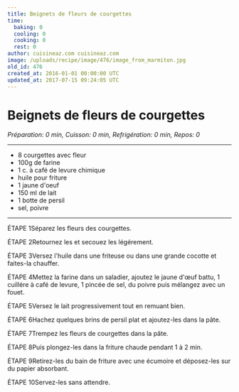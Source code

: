 ```yaml
---
title: Beignets de fleurs de courgettes
time:
  baking: 0
  cooling: 0
  cooking: 0
  rest: 0
author: cuisineaz.com cuisineaz.com
image: /uploads/recipe/image/476/image_from_marmiton.jpg
old_id: 476
created_at: 2016-01-01 00:00:00 UTC
updated_at: 2017-07-15 09:24:05 UTC
---
```


# Beignets de fleurs de courgettes

*Préparation: 0 min, Cuisson: 0 min, Refrigération: 0 min, Repos: 0*

---

- 8 courgettes avec fleur
-  100g de farine
-  1 c. à café de levure chimique
-  huile pour friture
-  1 jaune d'oeuf
-  150 ml de lait
-  1 botte de persil
-  sel, poivre

---

ÉTAPE 1Séparez les fleurs des courgettes.

ÉTAPE 2Retournez les et secouez les légérement.

ÉTAPE 3Versez l'huile dans une friteuse ou dans une grande cocotte et faites-la chauffer.

ÉTAPE 4Mettez la farine dans un saladier, ajoutez le jaune d'œuf battu, 1 cuillére à café de levure, 1 pincée de sel, du poivre puis mélangez avec un fouet.

ÉTAPE 5Versez le lait progressivement tout en remuant bien.

ÉTAPE 6Hachez quelques brins de persil plat et ajoutez-les dans la pâte.

ÉTAPE 7Trempez les fleurs de courgettes dans la pâte.

ÉTAPE 8Puis plongez-les dans la friture chaude pendant 1 à 2 min.

ÉTAPE 9Retirez-les du bain de friture avec une écumoire et déposez-les sur du papier absorbant.

ÉTAPE 10Servez-les sans attendre.
